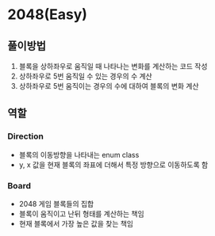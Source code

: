 # 2048(Easy)
## 풀이방법
1. 블록을 상하좌우로 움직일 때 나타나는 변화를 계산하는 코드 작성
2. 상하좌우로 5번 움직일 수 있는 경우의 수 계산
3. 상하좌우로 5번 움직이는 경우의 수에 대하여 블록의 변화 계산

## 역할
### Direction
- 블록의 이동방향을 나타내는 enum class
- y, x 값을 현재 블록의 좌표에 더해서 특정 방향으로 이동하도록 함

### Board
- 2048 게임 블록들의 집합
- 블록이 움직이고 난뒤 형태를 계산하는 책임
- 현재 블록에서 가장 높은 값을 찾는 책임